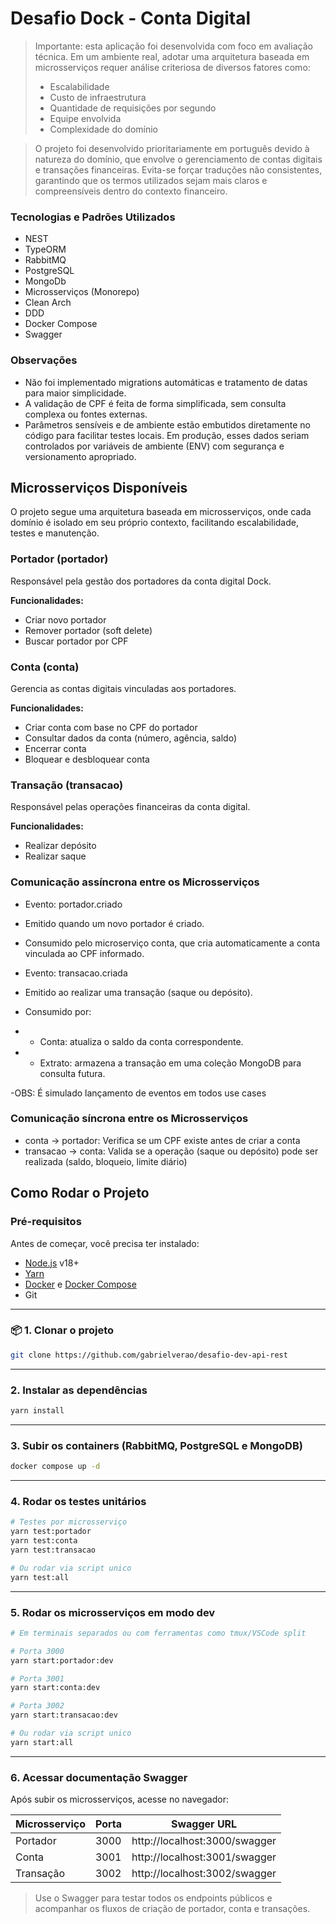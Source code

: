 # Desafio Dock - Conta Digital

> Importante: esta aplicação foi desenvolvida com foco em avaliação técnica. Em um ambiente real, adotar uma arquitetura baseada em microsserviços requer análise criteriosa de diversos fatores como:
> - Escalabilidade
> - Custo de infraestrutura
> - Quantidade de requisições por segundo
> - Equipe envolvida
> - Complexidade do domínio

> O projeto foi desenvolvido prioritariamente em português devido à natureza do domínio, que envolve o gerenciamento de contas digitais e transações financeiras. Evita-se forçar traduções não consistentes, garantindo que os termos utilizados sejam mais claros e compreensíveis dentro do contexto financeiro.

### Tecnologias e Padrões Utilizados

- NEST
- TypeORM
- RabbitMQ
- PostgreSQL
- MongoDb
- Microsserviços (Monorepo)
- Clean Arch
- DDD
- Docker Compose
- Swagger

### Observações

- Não foi implementado migrations automáticas e tratamento de datas para maior simplicidade.
- A validação de CPF é feita de forma simplificada, sem consulta complexa ou fontes externas.
- Parâmetros sensíveis e de ambiente estão embutidos diretamente no código para facilitar testes locais. Em produção, esses dados seriam controlados por variáveis de ambiente (ENV) com segurança e versionamento apropriado.

## Microsserviços Disponíveis

O projeto segue uma arquitetura baseada em microsserviços, onde cada domínio é isolado em seu próprio contexto, facilitando escalabilidade, testes e manutenção.

### Portador (portador)
Responsável pela gestão dos portadores da conta digital Dock.

**Funcionalidades:**
- Criar novo portador
- Remover portador (soft delete)
- Buscar portador por CPF

### Conta (conta)
Gerencia as contas digitais vinculadas aos portadores.

**Funcionalidades:**
- Criar conta com base no CPF do portador
- Consultar dados da conta (número, agência, saldo)
- Encerrar conta
- Bloquear e desbloquear conta

### Transação (transacao)
Responsável pelas operações financeiras da conta digital.

**Funcionalidades:**
- Realizar depósito
- Realizar saque

### Comunicação assíncrona entre os Microsserviços

- Evento: portador.criado
- Emitido quando um novo portador é criado.
- Consumido pelo microserviço conta, que cria automaticamente a conta vinculada ao CPF informado.

- Evento: transacao.criada
- Emitido ao realizar uma transação (saque ou depósito).
- Consumido por:
- - Conta: atualiza o saldo da conta correspondente.
- - Extrato: armazena a transação em uma coleção MongoDB para consulta futura.

-OBS: É simulado lançamento de eventos em todos use cases

### Comunicação síncrona entre os Microsserviços

- conta -> portador: Verifica se um CPF existe antes de criar a conta
- transacao -> conta: Valida se a operação (saque ou depósito) pode ser realizada (saldo, bloqueio, limite diário)


## Como Rodar o Projeto

### Pré-requisitos

Antes de começar, você precisa ter instalado:

- [Node.js](https://nodejs.org/) v18+
- [Yarn](https://classic.yarnpkg.com/lang/en/docs/install/)
- [Docker](https://www.docker.com/) e [Docker Compose](https://docs.docker.com/compose/)
- Git

---

### 📦 1. Clonar o projeto

```bash
git clone https://github.com/gabrielverao/desafio-dev-api-rest
```

---

###  2. Instalar as dependências

```bash
yarn install
```

---

###  3. Subir os containers (RabbitMQ, PostgreSQL e MongoDB)

```bash
docker compose up -d
```

---

### 4. Rodar os testes unitários

```bash
# Testes por microsserviço
yarn test:portador
yarn test:conta
yarn test:transacao

# Ou rodar via script unico
yarn test:all

```

---

###  5. Rodar os microsserviços em modo dev

```bash
# Em terminais separados ou com ferramentas como tmux/VSCode split

# Porta 3000
yarn start:portador:dev

# Porta 3001
yarn start:conta:dev

# Porta 3002
yarn start:transacao:dev

# Ou rodar via script unico
yarn start:all
```




---

###  6. Acessar documentação Swagger

Após subir os microsserviços, acesse no navegador:

| Microsserviço | Porta | Swagger URL                     |
|---------------|-------|----------------------------------|
| Portador      | 3000  | http://localhost:3000/swagger   |
| Conta         | 3001  | http://localhost:3001/swagger   |
| Transação     | 3002  | http://localhost:3002/swagger   |

> Use o Swagger para testar todos os endpoints públicos e acompanhar os fluxos de criação de portador, conta e transações.





